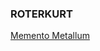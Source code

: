 ### ROTERKURT

[Memento Metallum](https://github.com/rtrkrt/rtrkrt.github.io/blob/master/memmet.md)
